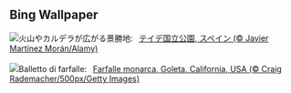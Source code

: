 ## Bing Wallpaper
![](https://www.bing.com/th?id=OHR.TeideNational_JA-JP0929359307_UHD.jpg&w=1000)火山やカルデラが広がる景勝地:&nbsp;&ensp;[テイデ国立公園, スペイン (© Javier Martínez Morán/Alamy)](https://www.bing.com/th?id=OHR.TeideNational_JA-JP0929359307_UHD.jpg)
<br><br/>
![](https://www.bing.com/th?id=OHR.WesternMonarchs_IT-IT2924035412_UHD.jpg&w=1000)Balletto di farfalle:&nbsp;&ensp;[Farfalle monarca, Goleta, California, USA (© Craig Rademacher/500px/Getty Images)](https://www.bing.com/th?id=OHR.WesternMonarchs_IT-IT2924035412_UHD.jpg)
<br><br/>
